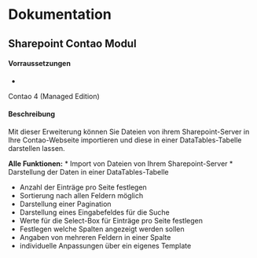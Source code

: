 # Dokumentation

## Sharepoint Contao Modul

#### Vorraussetzungen

* 
Contao 4 (Managed Edition)

#### Beschreibung

Mit dieser Erweiterung können Sie Dateien von ihrem Sharepoint-Server in Ihre Contao-Webseite importieren und diese in einer DataTables-Tabelle darstellen lassen.

**Alle Funktionen:**
* 
Import von Dateien von Ihrem Sharepoint-Server
* 
Darstellung der Daten in einer DataTables-Tabelle
* Anzahl der Einträge pro Seite festlegen
* Sortierung nach allen Feldern möglich
* Darstellung einer Pagination
* Darstellung eines Eingabefeldes für die Suche
* Werte für die Select-Box für Einträge pro Seite festlegen
* Festlegen welche Spalten angezeigt werden sollen
* Angaben von mehreren Feldern in einer Spalte
* individuelle Anpassungen über ein eigenes Template
